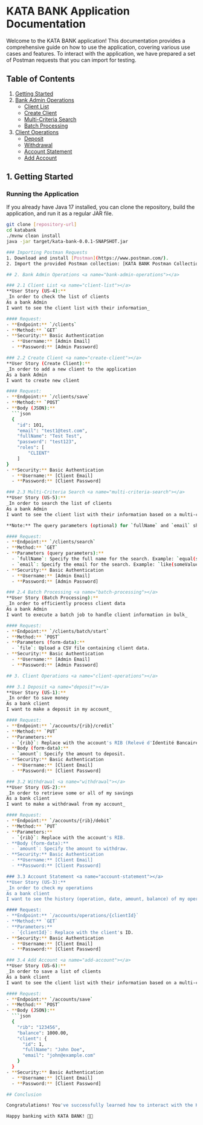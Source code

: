 # KATA BANK Application Documentation

Welcome to the KATA BANK application! This documentation provides a comprehensive guide on how to use the application, covering various use cases and features. To interact with the application, we have prepared a set of Postman requests that you can import for testing.

## Table of Contents
1. [Getting Started](#getting-started)
2. [Bank Admin Operations](#bank-admin-operations)
   - [Client List](#client-list)
   - [Create Client](#create-client)
   - [Multi-Criteria Search](#multi-criteria-search)
   - [Batch Processing](#batch-processing)
3. [Client Operations](#client-operations)
   - [Deposit](#deposit)
   - [Withdrawal](#withdrawal)
   - [Account Statement](#account-statement)
   - [Add Account](#add-account)


## 1. Getting Started <a name="getting-started"></a>
### Running the Application
If you already have Java 17 installed, you can clone the repository, build the application, and run it as a regular JAR file.

```bash
git clone [repository-url]
cd katabank
./mvnw clean install
java -jar target/kata-bank-0.0.1-SNAPSHOT.jar

### Importing Postman Requests
1. Download and install [Postman](https://www.postman.com/).
2. Import the provided Postman collection: [KATA BANK Postman Collection](path/to/your/KATA_BANK_Postman_Collection.json).

## 2. Bank Admin Operations <a name="bank-admin-operations"></a>

### 2.1 Client List <a name="client-list"></a>
**User Story (US-4):**  
_In order to check the list of clients  
As a bank Admin  
I want to see the client list with their information_

#### Request:
- **Endpoint:** `/clients`
- **Method:** `GET`
- **Security:** Basic Authentication
  - **Username:** [Admin Email]
  - **Password:** [Admin Password]

### 2.2 Create Client <a name="create-client"></a>
**User Story (Create Client):**  
_In order to add a new client to the application 
As a bank Admin  
I want to create new client

#### Request:
- **Endpoint:** `/clients/save`
- **Method:** `POST`
- **Body (JSON):**
  ```json
  {
    "id": 101,
    "email": "test1@test.com",
    "fullName": "Test Test",
    "password": "test123",
    "roles": [
        "CLIENT"
    ]
}
- **Security:** Basic Authentication
  - **Username:** [Client Email]
  - **Password:** [Client Password]

### 2.3 Multi-Criteria Search <a name="multi-criteria-search"></a>
**User Story (US-5):**  
_In order to search the list of clients  
As a bank Admin  
I want to see the client list with their information based on a multi-criteria search_

**Note:** The query parameters (optional) for `fullName` and `email` should follow the pattern: `(equal|notequal|like|in|notin|under|over) followed by the value of the criteria`.

#### Request:
- **Endpoint:** `/clients/search`
- **Method:** `GET`
- **Parameters (query parameters):**
  - `fullName`: Specify the full name for the search. Example: `equal(someValue)`.
  - `email`: Specify the email for the search. Example: `like(someValue)`. 
- **Security:** Basic Authentication
  - **Username:** [Admin Email]
  - **Password:** [Admin Password]

### 2.4 Batch Processing <a name="batch-processing"></a>
**User Story (Batch Processing):**  
_In order to efficiently process client data  
As a bank Admin  
I want to execute a batch job to handle client information in bulk_

#### Request:
- **Endpoint:** `/clients/batch/start`
- **Method:** `POST`
- **Parameters (form-data):**
  - `file`: Upload a CSV file containing client data.
- **Security:** Basic Authentication
  - **Username:** [Admin Email]
  - **Password:** [Admin Password]

## 3. Client Operations <a name="client-operations"></a>

### 3.1 Deposit <a name="deposit"></a>
**User Story (US-1):**  
_In order to save money  
As a bank client  
I want to make a deposit in my account_

#### Request:
- **Endpoint:** `/accounts/{rib}/credit`
- **Method:** `PUT`
- **Parameters:**
  - `{rib}`: Replace with the account's RIB (Relevé d'Identité Bancaire).
- **Body (form-data):**
  - `amount`: Specify the amount to deposit.
- **Security:** Basic Authentication
  - **Username:** [Client Email]
  - **Password:** [Client Password]

### 3.2 Withdrawal <a name="withdrawal"></a>
**User Story (US-2):**  
_In order to retrieve some or all of my savings  
As a bank client  
I want to make a withdrawal from my account_

#### Request:
- **Endpoint:** `/accounts/{rib}/debit`
- **Method:** `PUT`
- **Parameters:**
  - `{rib}`: Replace with the account's RIB.
- **Body (form-data):**
  - `amount`: Specify the amount to withdraw.
- **Security:** Basic Authentication
  - **Username:** [Client Email]
  - **Password:** [Client Password]

### 3.3 Account Statement <a name="account-statement"></a>
**User Story (US-3):**  
_In order to check my operations  
As a bank client  
I want to see the history (operation, date, amount, balance) of my operations_

#### Request:
- **Endpoint:** `/accounts/operations/{clientId}`
- **Method:** `GET`
- **Parameters:**
  - `{clientId}`: Replace with the client's ID.
- **Security:** Basic Authentication
  - **Username:** [Client Email]
  - **Password:** [Client Password]

### 3.4 Add Account <a name="add-account"></a>
**User Story (US-6):**  
_In order to save a list of clients  
As a bank client  
I want to see the client list with their information based on a multi-criteria search_

#### Request:
- **Endpoint:** `/accounts/save`
- **Method:** `POST`
- **Body (JSON):**
  ```json
  {
    "rib": "123456",
    "balance": 1000.00,
    "client": {
      "id": 1,
      "fullName": "John Doe",
      "email": "john@example.com"
    }
  }
- **Security:** Basic Authentication
  - **Username:** [Client Email]
  - **Password:** [Client Password]

## Conclusion

Congratulations! You've successfully learned how to interact with the KATA BANK application using Postman in the Bank Admin Operations section. Feel free to explore additional features and functionalities based on your needs. If you encounter any issues or have further questions, please refer to the application's documentation or contact the support team.

Happy banking with KATA BANK! 🏦✨
